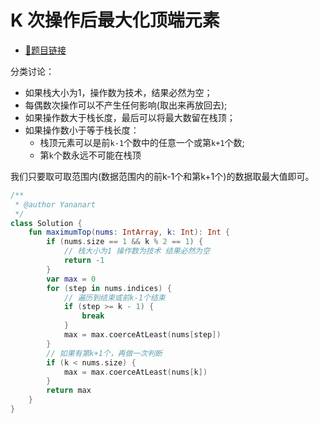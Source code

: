 # K 次操作后最大化顶端元素

- [🔗题目链接](https://leetcode-cn.com/problems/maximize-the-topmost-element-after-k-moves/)

分类讨论：

- 如果栈大小为1，操作数为技术，结果必然为空；
- 每偶数次操作可以不产生任何影响(取出来再放回去);
- 如果操作数大于栈长度，最后可以将最大数留在栈顶；
- 如果操作数小于等于栈长度：
    - 栈顶元素可以是前`k-1`个数中的任意一个或第`k+1`个数;
    - 第`k`个数永远不可能在栈顶

我们只要取可取范围内(数据范围内的前k-1个和第k+1个)的数据取最大值即可。

```kotlin
/**
 * @author Yananart
 */
class Solution {
    fun maximumTop(nums: IntArray, k: Int): Int {
        if (nums.size == 1 && k % 2 == 1) {
            // 栈大小为1 操作数为技术 结果必然为空
            return -1
        }
        var max = 0
        for (step in nums.indices) {
            // 遍历到结束或前k-1个结束
            if (step >= k - 1) {
                break
            }
            max = max.coerceAtLeast(nums[step])
        }
        // 如果有第k+1个，再做一次判断
        if (k < nums.size) {
            max = max.coerceAtLeast(nums[k])
        }
        return max
    }
}
```
